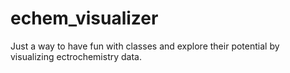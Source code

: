 # echem_visualizer
Just a way to have fun with classes and explore their potential by visualizing ectrochemistry data.
